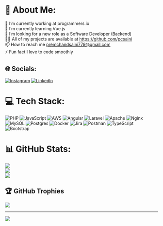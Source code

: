 # 💫 About Me:
🔭 I’m currently working at programmers.io<br>🌱 I’m currently learning Vue.js<br>👯 I’m looking for a new role as a Software Developer (Backend)<br>👨‍💻 All of my projects are available at https://github.com/pcsaini<br>📫 How to reach me premchandsaini779@gmail.com<br>⚡ Fun fact I love to code smoothly


## 🌐 Socials:
[![Instagram](https://img.shields.io/badge/Instagram-%23E4405F.svg?logo=Instagram&logoColor=white)](https://instagram.com/https://instagram.com/pcsaini779) [![LinkedIn](https://img.shields.io/badge/LinkedIn-%230077B5.svg?logo=linkedin&logoColor=white)](https://linkedin.com/in/https://linkedin.com/in/pcsaini) 

# 💻 Tech Stack:
![PHP](https://img.shields.io/badge/php-%23777BB4.svg?style=for-the-badge&logo=php&logoColor=white) ![JavaScript](https://img.shields.io/badge/javascript-%23323330.svg?style=for-the-badge&logo=javascript&logoColor=%23F7DF1E) ![AWS](https://img.shields.io/badge/AWS-%23FF9900.svg?style=for-the-badge&logo=amazon-aws&logoColor=white) ![Angular](https://img.shields.io/badge/angular-%23DD0031.svg?style=for-the-badge&logo=angular&logoColor=white) ![Laravel](https://img.shields.io/badge/laravel-%23FF2D20.svg?style=for-the-badge&logo=laravel&logoColor=white) ![Apache](https://img.shields.io/badge/apache-%23D42029.svg?style=for-the-badge&logo=apache&logoColor=white) ![Nginx](https://img.shields.io/badge/nginx-%23009639.svg?style=for-the-badge&logo=nginx&logoColor=white) ![MySQL](https://img.shields.io/badge/mysql-%2300000f.svg?style=for-the-badge&logo=mysql&logoColor=white) ![Postgres](https://img.shields.io/badge/postgres-%23316192.svg?style=for-the-badge&logo=postgresql&logoColor=white) ![Docker](https://img.shields.io/badge/docker-%230db7ed.svg?style=for-the-badge&logo=docker&logoColor=white) ![Jira](https://img.shields.io/badge/jira-%230A0FFF.svg?style=for-the-badge&logo=jira&logoColor=white) ![Postman](https://img.shields.io/badge/Postman-FF6C37?style=for-the-badge&logo=postman&logoColor=white) ![TypeScript](https://img.shields.io/badge/typescript-%23007ACC.svg?style=for-the-badge&logo=typescript&logoColor=white) ![Bootstrap](https://img.shields.io/badge/bootstrap-%238511FA.svg?style=for-the-badge&logo=bootstrap&logoColor=white)
# 📊 GitHub Stats:
![](https://github-readme-stats.vercel.app/api?username=pcsaini&theme=dark&hide_border=false&include_all_commits=true&count_private=true)<br/>
![](https://github-readme-streak-stats.herokuapp.com/?user=pcsaini&theme=dark&hide_border=false)<br/>
![](https://github-readme-stats.vercel.app/api/top-langs/?username=pcsaini&theme=dark&hide_border=false&include_all_commits=true&count_private=true&layout=compact)

## 🏆 GitHub Trophies
![](https://github-profile-trophy.vercel.app/?username=pcsaini&theme=radical&no-frame=false&no-bg=false&margin-w=4)

---
[![](https://visitcount.itsvg.in/api?id=pcsaini&icon=0&color=0)](https://visitcount.itsvg.in)

<!-- Proudly created with GPRM ( https://gprm.itsvg.in ) -->
